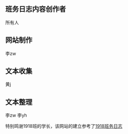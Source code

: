 ## 班务日志内容创作者
所有人

## 网站制作
李zw

## 文本收集
黄j

## 文本整理
李zw
李yh

特别鸣谢1918班的学长，该网站的建立参考了[1918班务日志](https://www.1918.site)

